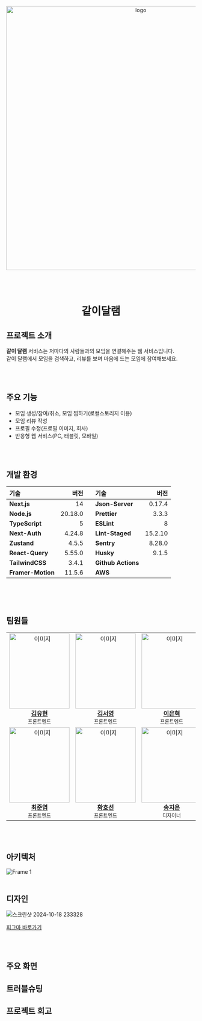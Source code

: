 
<p align="center"><img align="center" src="https://github.com/user-attachments/assets/1090f489-cc62-4b2d-9fde-a6b9cad52c63" alt="logo" width="700" height="auto"></p>
<br/>
<br/>


<h1 align="center">같이달램</h1>

## 프로젝트 소개

**같이 달램** 서비스는 저마다의 사람들과의 모임을 연결해주는 웹 서비스입니다.</br>
같이 달램에서 모임을 검색하고, 리뷰를 보며 마음에 드는 모임에 참여해보세요.

<br/>
<br/>

## 주요 기능

- 모임 생성/참여/취소, 모임 찜하기(로컬스토리지 이용)
- 모임 리뷰 작성
- 프로필 수정(프로필 이미지, 회사)
- 반응형 웹 서비스(PC, 태블릿, 모바일)

<br/>
<br/>

## 개발 환경

| 기술              |    버전 |     | 기술               |    버전 |
| :---------------- | ------: | --- | :----------------- | ------: |
| **Next.js**       |      14 |     | **Json-Server**    |  0.17.4 |
| **Node.js**       | 20.18.0 |     | **Prettier**       |   3.3.3 |
| **TypeScript**    |       5 |     | **ESLint**         |       8 |
| **Next-Auth**     |  4.24.8 |     | **Lint-Staged**    | 15.2.10 |
| **Zustand**       |   4.5.5 |     | **Sentry**         |  8.28.0 |
| **React-Query**   |  5.55.0 |     | **Husky**          |   9.1.5 |
| **TailwindCSS**   |   3.4.1 |     | **Github Actions** |         |
| **Framer-Motion** |  11.5.6 |     | **AWS**            |         |

</br>
<br/>
<br/>

## 팀원들

<table>
<tr>
<td align="center"><img src="https://github.com/user-attachments/assets/730671d2-8561-4571-b74e-7ad9a9a7f7c8" width="160" height="200" alt="이미지"><br /><b><a href="https://github.com/SeanKim05">김유현</a></b><br />
<sub>프론트엔드</sub>
</td>
<td align="center"><img src="https://github.com/user-attachments/assets/d815e712-dc59-4a72-bd93-165bbec2d237" width="160" height="200"  alt="이미지"><br /><b><a href="https://github.com/srp0114">김서영</a></b><br />
<sub>프론트엔드</sub>
</td>
<td align="center"><img src="https://github.com/user-attachments/assets/d9f8f9d9-637c-41d4-8ece-1c42c8eae169" width="160" height="200"  alt="이미지"><br /><b><a href="https://github.com/itmakesmesoft">이은혁</a></b><br />
<sub>프론트엔드</sub>
</td>
</tr>
<tr>
<td align="center"><img src="https://github.com/user-attachments/assets/2eb595f9-d658-48ae-8dbc-b9dfdedf78e0" width="160" height="200"  alt="이미지"><br /><b><a href="https://github.com/yup299">최준엽</a></b><br />
<sub>프론트엔드</sub>
</td>
<td align="center"><img src="https://github.com/user-attachments/assets/4c03efd4-ff22-4666-a775-7595c9f5aa22" width="160" height="200"  alt="이미지"><br /><b><a href="https://github.com/HOSEONH">황호선</a></b><br />
<sub>프론트엔드</sub>
</td>
<td align="center"><img src="https://github.com/user-attachments/assets/3b88658b-a742-4d8b-863f-67f07f17c66a" width="160" height="200"  alt="이미지"><br /><b><a href="https://www.linkedin.com/in/jieun-song-b6951a219">송지은</a></b><br />
<sub>디자이너</sub>
</td>
</tr>
</table>

<br/>
<br/>

## 아키텍처
![Frame 1](https://github.com/user-attachments/assets/f97e883f-ba17-4e63-8f77-77844f693562)
<br/>
<br/>

## 디자인
![스크린샷 2024-10-18 233328](https://github.com/user-attachments/assets/c00cb4ca-6710-49db-96ef-e89d4db3be7d)

[피그마 바로가기](https://www.figma.com/proto/KKYmxFDSzi0zJ77fmq1D28/%EA%B0%99%EC%9D%B4%EB%8B%AC%EB%9E%A8-%EC%88%98%EC%A0%95?node-id=808-23821&t=IEm163RuqDpsuDmI-1)

<br/>
<br/>

## 주요 화면

## 트러블슈팅

## 프로젝트 회고
